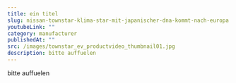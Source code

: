 ```yaml
---
title: ein titel
slug: nissan-townstar-klima-star-mit-japanischer-dna-kommt-nach-europa
youtubeLink: ""
category: manufacturer
publishedAt: ""
src: /images/townstar_ev_productvideo_thumbnail01.jpg
description: bitte auffuelen
---
```

bitte auffuelen